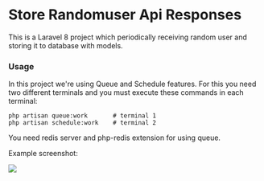 # Store Randomuser Api Responses

This is a Laravel 8 project which periodically receiving random user and storing it to database with models.

### Usage

In this project we're using Queue and Schedule features. For this you need two different terminals and you must execute these commands in each terminal:

```
php artisan queue:work       # terminal 1
php artisan schedule:work    # terminal 2
```

You need redis server and php-redis extension for using queue.

Example screenshot:

![](https://image.nixarsoft.com/di/R4JQ/Screen_Shot_2021-01-15_at_17.png)


